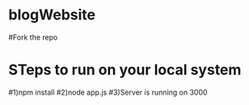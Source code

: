 # blogWebsite

#Fork the repo
# STeps to run on your local system
#1)npm install 
#2)node app.js
#3)Server is running on 3000
